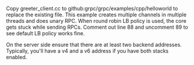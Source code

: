 Copy greeter_client.cc to github:grpc/grpc/examples/cpp/helloworld to replace
the existing file. This example creates multiple channels in multiple threads
and does unary RPC. When round robin LB policy is used, the core gets stuck
while sending RPCs. Comment out line 88 and uncomment 89 to see default LB
policy works fine.

On the server side ensure that there are at least two backend addresses.
Typically, you'll have a v4 and a v6 address if you have both stacks enabled.
